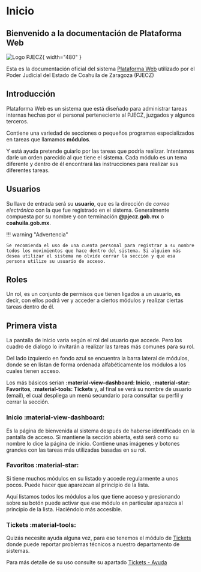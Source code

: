 # Inicio

## Bienvenido a la documentación de Plataforma Web

![Logo PJECZ](https://storage.googleapis.com/pjecz-informatica/static/images/logo-pjecz-horizontal-marino.png){ width="480" }

Esta es la documentación oficial del sistema [Plataforma Web](https://plataforma-web.justiciadigital.gob.mx/) utilizado por el Poder Judicial del Estado de Coahuila de Zaragoza (PJECZ)

## Introducción

Plataforma Web es un sistema que está diseñado para administrar tareas internas hechas por el personal perteneciente al PJECZ, juzgados y algunos terceros.

Contiene una variedad de secciones o pequeños programas especializados en tareas que llamamos **módulos**.

Y está ayuda pretende guiarlo por las tareas que podría realizar. Intentamos darle un orden parecido al que tiene el sistema. Cada módulo es un tema diferente y dentro de él encontrará las instrucciones para realizar sus diferentes tareas.

## Usuarios

Su llave de entrada será su **usuario**, que es la dirección de _correo electrónico_ con la que fue registrado en el sistema. Generalmente compuesta por su nombre y con terminación **@pjecz.gob.mx** o **coahuila.gob.mx**.

!!! warning "Advertencia"

    Se recomienda el uso de una cuenta personal para registrar a su nombre todos los movimientos que hace dentro del sistema. Si alguien más desea utilizar el sistema no olvide cerrar la sección y que esa persona utilize su usuario de acceso.

## Roles

Un rol, es un conjunto de permisos que tienen ligados a un usuario, es decir, con ellos podrá ver y acceder a ciertos módulos y realizar ciertas tareas dentro de él.

## Primera vista

La pantalla de inicio varia según el rol del usuario que accede. Pero los cuadro de dialogo lo invitarán a realizar las tareas más comunes para su rol.

Del lado izquierdo en fondo azul se encuentra la barra lateral de módulos, donde se en listan de forma ordenada alfabéticamente los módulos a los cuales tienen acceso.

Los más básicos serían **:material-view-dashboard: Inicio**, **:material-star: Favoritos**, **:material-tools: Tickets** y, al final se verá su nombre de usuario (email), el cual despliega un menú secundario para consultar su perfil y cerrar la sección.

### Inicio :material-view-dashboard:

Es la página de bienvenida al sistema después de haberse identificado en la pantalla de acceso. Si mantiene la sección abierta, está será como su nombre lo dice la página de inicio. Contiene unas imágenes y botones grandes con las tareas más utilizadas basadas en su rol.

### Favoritos :material-star:

Si tiene muchos módulos en su listado y accede regularmente a unos pocos. Puede hacer que aparezcan al principio de la lista.

Aquí listamos todos los módulos a los que tiene acceso y presionando sobre su botón puede activar que ese módulo en particular aparezca al principio de la lista. Haciéndolo más accesible.

### Tickets :material-tools:

Quizás necesite ayuda alguna vez, para eso tenemos el módulo de [Tickets](https://plataforma-web.justiciadigital.gob.mx/soportes_tickets) donde puede reportar problemas técnicos a nuestro departamento de sistemas.

Para más detalle de su uso consulte su apartado [Tickets - Ayuda](#)
